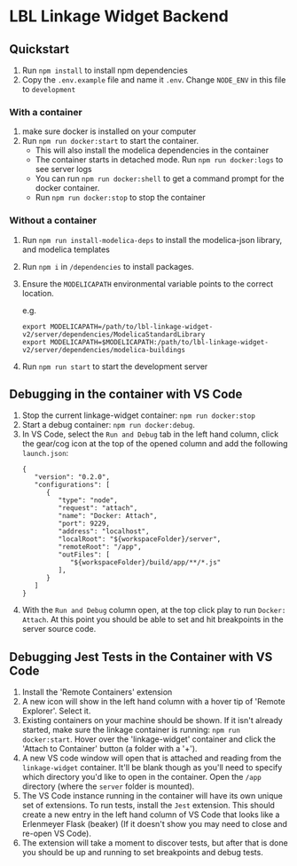 # LBL Linkage Widget Backend

## Quickstart

1. Run `npm install` to install npm dependencies
1. Copy the `.env.example` file and name it `.env`. Change `NODE_ENV` in this file to `development`

### With a container

1. make sure docker is installed on your computer
1. Run `npm run docker:start` to start the container.
   - This will also install the modelica dependencies in the container
   - The container starts in detached mode. Run `npm run docker:logs` to see server logs
   - You can run `npm run docker:shell` to get a command prompt for the docker container.
   - Run `npm run docker:stop` to stop the container

### Without a container

1. Run `npm run install-modelica-deps` to install the modelica-json library, and modelica templates
1. Run `npm i` in `/dependencies` to install packages.
1. Ensure the `MODELICAPATH` environmental variable points to the correct location.

   e.g.

   ```
   export MODELICAPATH=/path/to/lbl-linkage-widget-v2/server/dependencies/ModelicaStandardLibrary
   export MODELICAPATH=$MODELICAPATH:/path/to/lbl-linkage-widget-v2/server/dependencies/modelica-buildings
   ```

1. Run `npm run start` to start the development server

## Debugging in the container with VS Code

1. Stop the current linkage-widget container: `npm run docker:stop`
1. Start a debug container: `npm run docker:debug`.
1. In VS Code, select the `Run and Debug` tab in the left hand column, click the gear/cog icon at the top of the opened column and add the following `launch.json`:
   ```
   {
      "version": "0.2.0",
      "configurations": [
         {
            "type": "node",
            "request": "attach",
            "name": "Docker: Attach",
            "port": 9229,
            "address": "localhost",
            "localRoot": "${workspaceFolder}/server",
            "remoteRoot": "/app",
            "outFiles": [
               "${workspaceFolder}/build/app/**/*.js"
            ],
         }
      ]
   }
   ```
1. With the `Run and Debug` column open, at the top click play to run `Docker: Attach`. At this point you should be able to set and hit breakpoints in the server source code.

## Debugging Jest Tests in the Container with VS Code

1. Install the 'Remote Containers' extension
1. A new icon will show in the left hand column with a hover tip of 'Remote Explorer'. Select it.
1. Existing containers on your machine should be shown. If it isn't already started, make sure the linkage container is running: `npm run docker:start`. Hover over the 'linkage-widget' container and click the 'Attach to Container' button (a folder with a '+').
1. A new VS code window will open that is attached and reading from the `linkage-widget` container. It'll be blank though as you'll need to specify which directory you'd like to open in the container. Open the `/app` directory (where the `server` folder is mounted).
1. The VS Code instance running in the container will have its own unique set of extensions. To run tests, install the `Jest` extension. This should create a new entry in the left hand column of VS Code that looks like a Erlenmeyer Flask (beaker) (If it doesn't show you may need to close and re-open VS Code).
1. The extension will take a moment to discover tests, but after that is done you should be up and running to set breakpoints and debug tests.
